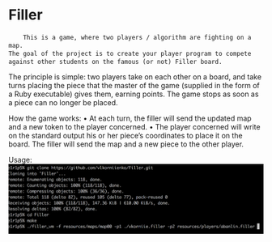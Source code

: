 # Filler

    	This is a game, where two players / algorithm are fighting on a map.
	The goal of the project is to create your player program to compete against other students on the famous (or not) Filler board. 

The principle is simple: two players take on each other on a board, and take turns placing the piece that the master of the game (supplied in the form of a Ruby executable) gives them, earning points. The game stops as soon as a piece can no longer be placed.

   How the game works:
•  At each turn, the filler will send the updated map and a new token to the player concerned.
•  The player concerned will write on the standard output his or her piece’s coordinates to place it on the board.
 The filler will send the map and a new piece to the other player.
 
  Usage:
![](https://github.com/vlkorniienko/Filler/blob/master/Usage.png)
